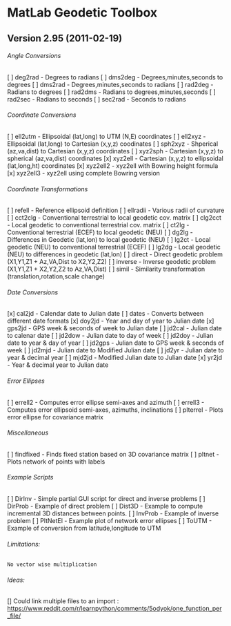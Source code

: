 # MatLab Geodetic Toolbox  
## Version 2.95 (2011-02-19)  


###### Angle Conversions
[ ] deg2rad   - Degrees to radians
[ ] dms2deg   - Degrees,minutes,seconds to degrees
[ ] dms2rad   - Degrees,minutes,seconds to radians
[ ] rad2deg   - Radians to degrees
[ ] rad2dms   - Radians to degrees,minutes,seconds
[ ] rad2sec   - Radians to seconds
[ ] sec2rad   - Seconds to radians
 
###### Coordinate Conversions
[ ] ell2utm   - Ellipsoidal (lat,long) to UTM (N,E) coordinates
[ ] ell2xyz   - Ellipsoidal (lat,long) to Cartesian (x,y,z) coodinates
[ ] sph2xyz   - Shperical (az,va,dist) to Cartesian (x,y,z) coordinates
[ ] xyz2sph   - Cartesian (x,y,z) to spherical (az,va,dist) coordinates
[x] xyz2ell   - Cartesian (x,y,z) to ellipsoidal (lat,long,ht) coordinates
[x] xyz2ell2  - xyz2ell with Bowring height formula
[x] xyz2ell3  - xyz2ell using complete Bowring version

###### Coordinate Transformations
[ ] refell    - Reference ellipsoid definition
[ ] ellradii  - Various radii of curvature
[ ] cct2clg   - Conventional terrestrial to local geodetic cov. matrix
[ ] clg2cct   - Local geodetic to conventional terrestrial cov. matrix
[ ] ct2lg     - Conventional terrestrial (ECEF) to local geodetic (NEU)
[ ] dg2lg     - Differences in Geodetic (lat,lon) to local geodetic (NEU)
[ ] lg2ct     - Local geodetic (NEU) to conventional terrestrial (ECEF)
[ ] lg2dg     - Local geodetic (NEU) to differences in geodetic (lat,lon)
[ ] direct    - Direct geodetic problem (X1,Y1,Z1 + Az,VA,Dist to X2,Y2,Z2)
[ ] inverse   - Inverse geodetic problem (X1,Y1,Z1 + X2,Y2,Z2 to Az,VA,Dist)
[ ] simil     - Similarity transformation (translation,rotation,scale change)

###### Date Conversions
[x] cal2jd    - Calendar date to Julian date
[ ] dates     - Converts between different date formats
[x] doy2jd    - Year and day of year to Julian date
[x] gps2jd    - GPS week & seconds of week to Julian date
[ ] jd2cal    - Julian date to calenar date
[ ] jd2dow    - Julian date to day of week
[ ] jd2doy    - Julian date to year & day of year
[ ] jd2gps    - Julian date to GPS week & seconds of week
[ ] jd2mjd    - Julian date to Modified Julian date
[ ] jd2yr     - Julian date to year & decimal year
[ ] mjd2jd    - Modified Julian date to Julian date
[x] yr2jd     - Year & decimal year to Julian date

###### Error Ellipses
[ ] errell2   - Computes error ellipse semi-axes and azimuth
[ ] errell3   - Computes error ellipsoid semi-axes, azimuths, inclinations
[ ] plterrel  - Plots error ellipse for covariance matrix

###### Miscellaneous
[ ] findfixed - Finds fixed station based on 3D covariance matrix
[ ] pltnet    - Plots network of points with labels

###### Example Scripts

[ ] DirInv    - Simple partial GUI script for direct and inverse problems
[ ] DirProb   - Example of direct problem
[ ] Dist3D    - Example to compute incremental 3D distances between points.
[ ] InvProb   - Example of inverse problem
[ ] PltNetEl  - Example plot of network error ellipses
[ ] ToUTM     - Example of conversion from latitude,longitude to UTM
 

###### Limitations:  
    No vector wise multiplication  
  
###### Ideas:
[] Could link multiple files to an import : https://www.reddit.com/r/learnpython/comments/5odyok/one_function_per_file/
